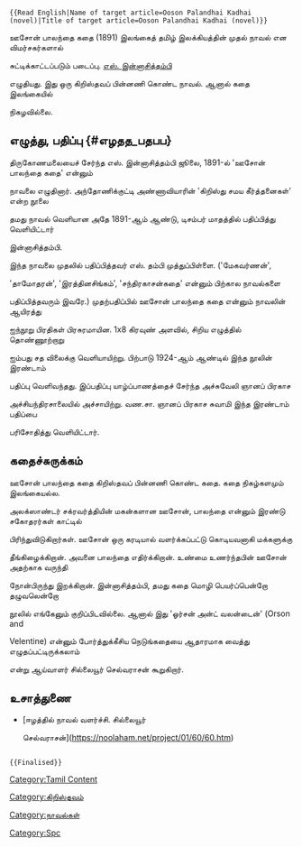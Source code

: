 ```{=mediawiki}
{{Read English|Name of target article=Ooson Palandhai Kadhai (novel)|Title of target article=Ooson Palandhai Kadhai (novel)}}
```
ஊசோன் பாலந்தை கதை (1891) இலங்கைத் தமிழ் இலக்கியத்தின் முதல் நாவல் என விமர்சகர்களால்
சுட்டிக்காட்டப்படும் படைப்பு. [எஸ். இன்னாசித்தம்பி](எஸ்._இன்னாசித்தம்பி "wikilink")
எழுதியது. இது ஒரு கிறிஸ்தவப் பின்னணி கொண்ட நாவல். ஆனால் கதை இலங்கையில்
நிகழவில்லை.

## எழுத்து, பதிப்பு {#எழதத_பதபப}

திருகோணமலையைச் சேர்ந்த எஸ். இன்னாசித்தம்பி ஜூலை, 1891-ல் 'ஊசோன் பாலந்தை கதை' என்னும்
நாவலை எழுதினார். அந்தோணிக்குட்டி அண்ணாவியாரின் 'கிறிஸ்து சமய கீர்த்தனைகள்' என்ற நூலை
தமது நாவல் வெளியான அதே 1891-ஆம் ஆண்டு, டிசம்பர் மாதத்தில் பதிப்பித்து வெளியிட்டார்
இன்னாசித்தம்பி.

இந்த நாவலை முதலில் பதிப்பித்தவர் எஸ். தம்பி முத்துப்பிள்ளை. (\'மேகவர்ணன்\',
\'தாமோதரன்\', \'இரத்தினசிங்கம்\', \'சந்திரகாசன்கதை\' என்னும் பிற்கால நாவல்களை
பதிப்பித்தவரும் இவரே.) முதற்பதிப்பில் ஊசோன் பாலந்தை கதை என்னும் நாவலின் ஆயிரத்து
ஐந்நூறு பிரதிகள் பிரசுரமாயின. 1x8 கிரவுண் அளவில், சிறிய எழுத்தில் தொண்ணூற்றாறு
ஐம்பது சத விலைக்கு வெளியாயிற்று. பிற்பாடு 1924-ஆம் ஆண்டில் இந்த நூலின் இரண்டாம்
பதிப்பு வெளிவந்தது. இப்பதிப்பு யாழ்ப்பாணத்தைச் சேர்ந்த அச்சுவேலி ஞானப் பிரகாச
அச்சியந்திரசாலையில் அச்சாயிற்று. வண.சா. ஞானப் பிரகாச சுவாமி இந்த இரண்டாம் பதிப்பை
பரிசோதித்து வெளியிட்டார்.

## கதைச்சுருக்கம்

ஊசோன் பாலந்தை கதை கிறிஸ்தவப் பின்னணி கொண்ட கதை. கதை நிகழ்களமும் இலங்கையல்ல.
அலக்ஸாண்டர் சக்ரவர்த்தியின் மகன்களான ஊசோன், பாலந்தை என்னும் இரண்டு சகோதரர்கள் காட்டில்
பிரிந்துவிடுகிறார்கள். ஊசோன் ஒரு கரடியால் வளர்க்கப்பட்டு கொடியவனாகி மக்களுக்கு
தீங்கிழைக்கிறான். அவனை பாலந்தை எதிர்க்கிறான். உண்மை உணர்ந்தபின் ஊசோன் அதற்காக வருந்தி
நோன்பிருந்து இறக்கிறான். இன்னாசித்தம்பி, தமது கதை மொழி பெயர்ப்பென்றோ தழுவலென்றோ
நூலில் எங்கேனும் குறிப்பிடவில்லை. ஆனால் இது \'ஓர்சன் அன்ட் வலன்டைன்' (Orson and
Velentine) என்னும் போர்த்துக்கீசிய நெடுங்கதையை ஆதாரமாக வைத்து எழுதப்பட்டிருக்கலாம்
என்று ஆய்வாளர் சில்லையூர் செல்வராசன் கூறுகிறார்.

## உசாத்துணை

-   [ஈழத்தில் நாவல் வளர்ச்சி. சில்லையூர்
    செல்வராசன்](https://noolaham.net/project/01/60/60.htm)

```{=mediawiki}
{{Finalised}}
```
[Category:Tamil Content](Category:Tamil_Content "wikilink")
[Category:கிறிஸ்தவம்](Category:கிறிஸ்தவம் "wikilink")
[Category:நாவல்கள்](Category:நாவல்கள் "wikilink")
[Category:Spc](Category:Spc "wikilink")
